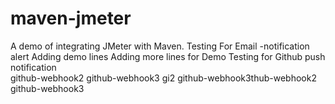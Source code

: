 # maven-jmeter
A demo of integrating JMeter with Maven.
Testing
For Email -notification alert
Adding demo lines
Adding more lines for Demo
Testing for Github push notification  
github-webhook2
github-webhook3
gi2
github-webhook3thub-webhook2
github-webhook3
